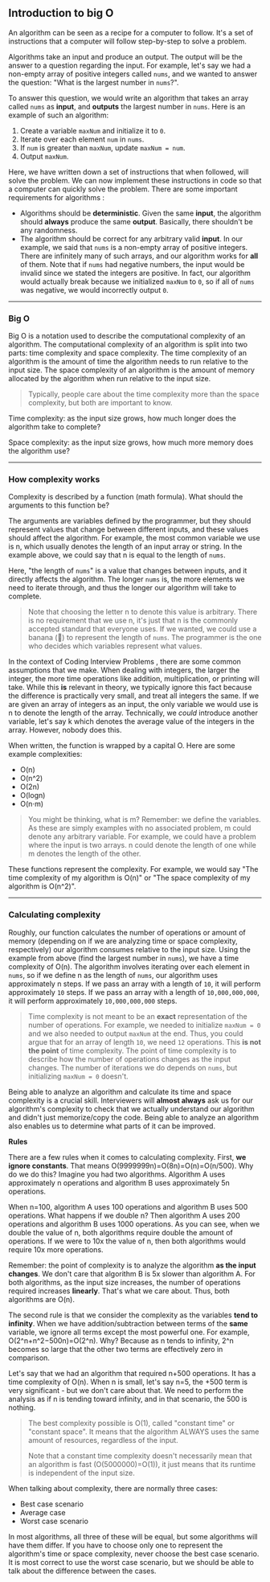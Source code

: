 ## Introduction to big O

An algorithm can be seen as a recipe for a computer to follow. It's a set of instructions that a computer will follow step-by-step to solve a problem.

Algorithms take an input and produce an output. The output will be  the answer to a question regarding the input. For example, let's say we had a non-empty array of positive integers called `nums`, and we wanted to answer the question: "What is the largest number in `nums`?".

To answer this question, we would write an algorithm that takes an array called `nums` as **input**, and **outputs** the largest number in `nums`. Here is an example of such an algorithm:

1. Create a variable `maxNum` and initialize it to `0`.
2. Iterate over each element `num` in `nums`.
3. If `num` is greater than `maxNum`, update `maxNum = num`.
4. Output `maxNum`.

Here, we have written down a set of instructions that when followed,  will solve the problem. We can now implement these instructions in code  so that a computer can quickly solve the problem. There are some  important requirements for algorithms :

- Algorithms should be **deterministic**. Given the same **input**, the algorithm should **always** produce the same **output**. Basically, there shouldn't be any randomness.
- The algorithm should be correct for any arbitrary valid **input**. In our example, we said that `nums` is a non-empty array of positive integers. There are infinitely many of such arrays, and our algorithm works for **all** of them. Note that if `nums` had negative numbers, the input would be invalid since we stated the  integers are positive. In fact, our algorithm would actually break  because we initialized `maxNum` to `0`, so if all of `nums` was negative, we would incorrectly output `0`.

------

### Big O

Big O is a notation used to describe the computational complexity of  an algorithm. The computational complexity of an algorithm is split into two parts: time complexity and space complexity. The time complexity of an algorithm is the amount of time the algorithm needs to run relative  to the input size. The space complexity of an algorithm is the amount of memory allocated by the algorithm when run relative to the input size.

> Typically, people care about the time complexity more than the space complexity, but both are important to know.

Time complexity: as the input size grows, how much longer does the algorithm take to complete?

Space complexity: as the input size grows, how much more memory does the algorithm use?

------

### How complexity works

Complexity is described by a function (math formula). What should the arguments to this function be?

The arguments are variables defined by the programmer, but they  should represent values that change between different inputs, and these  values should affect the algorithm. For example, the most common  variable we use is n, which usually denotes the length of an input array or string. In the example above, we could say that n is equal to the length of `nums`.

Here, "the length of `nums`" is a value that changes between inputs, and it directly affects the algorithm. The longer `nums` is, the more elements we need to iterate through, and thus the longer our algorithm will take to complete.

> Note that choosing the letter n to denote this value is arbitrary. There is no requirement that we use n, it's just that n is the commonly accepted standard that everyone uses. If we wanted, we could use a banana (🍌) to represent the length of `nums`. The programmer is the one who decides which variables represent what values.

In the context of Coding Interview Problems , there are some common assumptions that we make. When dealing with integers, the larger the integer, the more time operations like addition, multiplication, or printing will take. While  this **is** relevant in theory, we typically ignore this  fact because the difference is practically very small, and treat all  integers the same. If we are given an array of integers as an input,  the only variable we would use is n to denote the length of the array. Technically, we *could* introduce another variable, let's say k which denotes the average value of the integers in the array. However, nobody does this.

When written, the function is wrapped by a capital O. Here are some example complexities:

- O(n)
- O(n^2)
- O(2n)
- O(log⁡n)
- O(n⋅m)

> You might be thinking, what is m? Remember: we define the variables. As these are simply examples with no associated problem, m could denote any arbitrary variable. For example, we could have a problem where the input is two arrays. n could denote the length of one while m denotes the length of the other.

These functions represent the complexity. For example, we would say  "The time complexity of my algorithm is O(n)" or "The space complexity  of my algorithm is O(n^2)".

------

### Calculating complexity

Roughly, our function calculates the number of operations or amount  of memory (depending on if we are analyzing time or space complexity,  respectively) our algorithm consumes relative to the input size. Using  the example from above (find the largest number in `nums`), we have a time complexity of O(n). The algorithm involves iterating over each element in `nums`, so if we define n as the length of `nums`, our algorithm uses approximately n steps. If we pass an array with a length of `10`, it will perform approximately `10` steps. If we pass an array with a length of `10,000,000,000`, it will perform approximately `10,000,000,000` steps.

> Time complexity is not meant to be an **exact** representation of the number of operations. For example, we needed to initialize `maxNum = 0` and we also needed to output `maxNum` at the end. Thus, you could argue that for an array of length `10`, we need `12` operations. This **is not the point** of time complexity. The point of time complexity is to describe how the number of operations changes as the input changes. The number of  iterations we do depends on `nums`, but initializing `maxNum = 0` doesn't.

Being able to analyze an algorithm and calculate its time and space complexity is a crucial skill. Interviewers will **almost always** ask us for our algorithm's complexity to check that we actually  understand our algorithm and didn't just memorize/copy the code. Being  able to analyze an algorithm also enables us to determine what parts of it can be improved.

**Rules**

There are a few rules when it comes to calculating complexity. First, **we ignore constants**. That means O(9999999n)=O(8n)=O(n)=O(n/500). Why do we do this? Imagine you had two algorithms. Algorithm A uses approximately n operations and algorithm B uses approximately 5n operations.

When n=100, algorithm A uses 100 operations and algorithm B uses 500 operations. What happens if we double n? Then algorithm A uses 200 operations and algorithm B uses 1000 operations. As you can see, when we double the value of n, both algorithms require double the amount of operations. If we were to 10x the value of n, then both algorithms would require 10x more operations.

Remember: the point of complexity is to analyze the algorithm **as the input changes**. We don't care that algorithm B is 5x slower than algorithm A. For both  algorithms, as the input size increases, the number of operations  required increases **linearly**. That's what we care about. Thus, both algorithms are O(n).

The second rule is that we consider the complexity as the variables **tend to infinity**. When we have addition/subtraction between terms of the **same** variable, we ignore all terms except the most powerful one. For example, O(2^n+n^2−500n)=O(2^n). Why? Because as n tends to infinity, 2^n becomes so large that the other two terms are effectively zero in comparison.

Let's say that we had an algorithm that required n+500 operations. It has a time complexity of O(n). When n is small, let's say n=5, the +500 term is very significant - but we don't care about that. We need to perform the analysis as if n is tending toward infinity, and in that scenario, the 500 is nothing.

> The best complexity possible is O(1), called "constant time" or "constant space". It means that the algorithm ALWAYS uses the same amount of resources, regardless of the input.
>
> Note that a constant time complexity doesn't necessarily mean that an algorithm is fast (O(5000000)=O(1)), it just means that its runtime is independent of the input size.

When talking about complexity, there are normally three cases:

- Best case scenario
- Average case
- Worst case scenario

In most algorithms, all three of these will be equal, but some  algorithms will have them differ. If you have to choose only one to  represent the algorithm's time or space complexity, never choose the  best case scenario. It is most correct to use the worst case scenario,  but we should be able to talk about the difference between the cases.